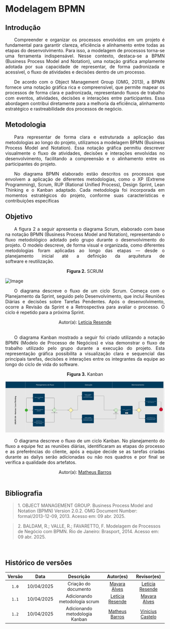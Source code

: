 # Modelagem BPMN

## Introdução

<p align="justify"> &emsp;&emsp;Compreender e organizar os processos envolvidos em um projeto é fundamental para garantir clareza, eficiência e alinhamento entre todas as etapas do desenvolvimento. Para isso, a modelagem de processos torna-se uma ferramenta indispensável. Nesse contexto, destaca-se a BPMN (Business Process Model and Notation), uma notação gráfica amplamente adotada por sua capacidade de representar, de forma padronizada e acessível, o fluxo de atividades e decisões dentro de um processo.</p>

<p align="justify"> &emsp;&emsp;De acordo com o Object Management Group (OMG, 2013), a BPMN fornece uma notação gráfica rica e compreensível, que permite mapear os processos de forma clara e padronizada, representando fluxos de trabalho com eventos, atividades, decisões e interações entre participantes. Essa abordagem contribui diretamente para a melhoria da eficiência, alinhamento estratégico e rastreabilidade dos processos de negócio.</p>

## Metodologia 

<p align="justify"> &emsp;&emsp;Para representar de forma clara e estruturada a aplicação das metodologias ao longo do projeto, utilizamos a modelagem BPMN (Business Process Model and Notation). Essa notação gráfica permitiu descrever visualmente o fluxo de atividades, decisões e interações envolvidas no desenvolvimento, facilitando a compreensão e o alinhamento entre os participantes do projeto.</p>

<p align="justify"> &emsp;&emsp;No diagrama BPMN elaborado estão descritos os processos que envolvem a aplicação de diferentes metodologias, como o XP (Extreme Programming), Scrum, RUP (Rational Unified Process), Design Sprint, Lean Thinking e o Kanban adaptado. Cada metodologia foi incorporada em momentos estratégicos do projeto, conforme suas características e contribuições específicas</p>

## Objetivo



<p align="justify"> &emsp;&emsp;A figura 2 a seguir apresenta o diagrama Scrum, elaborado com base na notação BPMN (Business Process Model and Notation), representando o fluxo metodológico adotado pelo grupo durante o desenvolvimento do projeto. O modelo descreve, de forma visual e organizada, como diferentes metodologias foram aplicadas ao longo das etapas — desde o planejamento inicial até a definição da arquitetura de software e reutilização.</p>

<p align="center"> <b>Figura 2.</b> SCRUM</p>

![Image](https://github.com/user-attachments/assets/09bcc705-05e4-4d69-88e5-11000abca957)

<p align="justify"> &emsp;&emsp;O diagrama descreve o fluxo de um ciclo Scrum. Começa com o Planejamento da Sprint, seguido pelo Desenvolvimento, que inclui Reuniões Diárias e decisões sobre Tarefas Pendentes. Após o desenvolvimento, ocorre a Revisão da Sprint e a Retrospectiva para avaliar o processo. O ciclo é repetido para a próxima Sprint.</p>

<center>Autor(a): <a href="https://github.com/LeticiaResende23" target = "_blank">Letícia Resende</a></center>

<br>

<p align="justify"> &emsp;&emsp;O diagrama Kanban mostrado a seguir foi criado utilizando a notação BPMN (Modelo de Processo de Negócios) e visa demonstrar o fluxo de trabalho utilizado pelo grupo durante a execução do projeto. Esta representação gráfica possibilita a visualização clara e sequencial das principais tarefas, decisões e interações entre os integrantes da equipe ao longo do ciclo de vida do software.</p>

<p align="center"> <b>Figura 3.</b> Kanban </p>

![Image](/docs/Base/assets/Bpmn_Kanban_Lean.jpg)

<p align="justify"> &emsp;&emsp;O diagrama descreve o fluxo de um ciclo Kanban. No planejamento do fluxo a equipe fez as reuniões diárias, identificaram as etapas do processo e as preferências do cliente, após a equipe decide se as tarefas criadas durante as dailys serão adicionadas ou não nos quadros e por final se verifica a qualidade dos artefatos.</p>

<center>Autor(a): <a href="https://github.com/Ninja-Haiyai" target = "_blank">Matheus Barros</a></center>

<br>


## Bibliografia 

> <p id="1">1. OBJECT MANAGEMENT GROUP. Business Process Model and Notation (BPMN) Version 2.0.2. OMG Document Number: formal/2013-12-09, 2013. Acesso em: 09 abr. 2025.
</p>

> <p id="1">2. BALDAM, R.; VALLE, R.; FAVARETTO, F. Modelagem de Processos de Negócio com BPMN. Rio de Janeiro: Brasport, 2014. Acesso em: 09 abr. 2025.
</p>
<br>

## Histórico de versões
| Versão  |    Data    |      Descrição             |                  Autor(es)            |                  Revisor(es)            |
|:-----: | :--------: | :-----------------------: | :------------------------------: | :--------------------------------------------: |
|`1.0`  | 10/04/2025 |  Criação do documento  | [Mayara Alves](https://github.com/Mayara-tech)| [Letícia Resende](https://github.com/LeticiaResende23)|
|`1.1`  | 10/04/2025 |  Adicionando metodologia scrum  |[Letícia Resende](https://github.com/LeticiaResende23) |[Mayara Alves](https://github.com/Mayara-tech) |
|`1.2`  | 10/04/2025 |  Adicionando metodologia Kanban  |[Matheus Barros](https://github.com/Ninja-Haiyai) |[Vinicius Castelo](https://github.com/Vini47) |